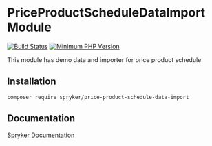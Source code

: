 # PriceProductScheduleDataImport Module
[![Build Status](https://travis-ci.org/spryker/price-product-schedule-data-import.svg)](https://travis-ci.org/spryker/price-product-schedule-data-import)
[![Minimum PHP Version](https://img.shields.io/badge/php-%3E%3D%207.3-8892BF.svg)](https://php.net/)

This module has demo data and importer for price product schedule.

## Installation

```
composer require spryker/price-product-schedule-data-import
```

## Documentation

[Spryker Documentation](https://documentation.spryker.com/module_guide/overview.htm)
